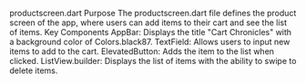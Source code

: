 productscreen.dart
Purpose
The productscreen.dart file defines the product screen of the app, where users can add items to their cart and see the list of items.
Key Components
AppBar: Displays the title "Cart Chronicles" with a background color of Colors.black87.
TextField: Allows users to input new items to add to the cart.
ElevatedButton: Adds the item to the list when clicked.
ListView.builder: Displays the list of items with the ability to swipe to delete items.
